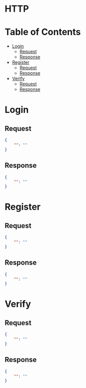 # HTTP <!-- omit in toc -->

# Table of Contents <!-- omit in toc -->

- [Login](#login)
  - [Request](#request)
  - [Response](#response)
- [Register](#register)
  - [Request](#request-1)
  - [Response](#response-1)
- [Verify](#verify)
  - [Request](#request-2)
  - [Response](#response-2)


# Login

## Request

```json
{
    "": ""
}
```

## Response

```json
{
    "": ""
}
```

# Register

## Request

```json
{
    "": ""
}
```

## Response

```json
{
    "": ""
}
```

# Verify

## Request

```json
{
    "": ""
}
```

## Response

```json
{
    "": ""
}
```
